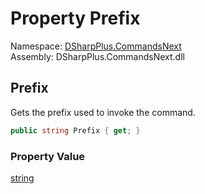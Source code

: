 # Property Prefix

Namespace: [DSharpPlus.CommandsNext](DSharpPlus.CommandsNext.md)  
Assembly: DSharpPlus.CommandsNext.dll

## <a id="DSharpPlus_CommandsNext_CommandContext_Prefix"></a>Prefix

Gets the prefix used to invoke the command.

```csharp
public string Prefix { get; }
```

### Property Value

[string](https://learn.microsoft.com/dotnet/api/system.string)


